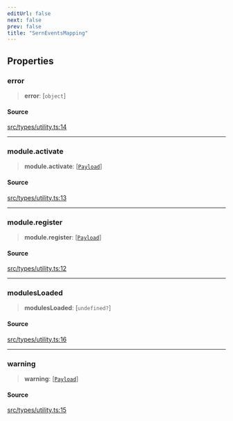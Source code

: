 ```yaml
---
editUrl: false
next: false
prev: false
title: "SernEventsMapping"
---
```


## Properties

### error

> **error**: [`object`]

#### Source

[src/types/utility.ts:14](https://github.com/sern-handler/handler/blob/fb418c06758b6f3318bf4b5f58a58540139be8d4/src/types/utility.ts#L14)

***

### module.activate

> **module.activate**: [[`Payload`](/v4/api/type-aliases/payload/)]

#### Source

[src/types/utility.ts:13](https://github.com/sern-handler/handler/blob/fb418c06758b6f3318bf4b5f58a58540139be8d4/src/types/utility.ts#L13)

***

### module.register

> **module.register**: [[`Payload`](/v4/api/type-aliases/payload/)]

#### Source

[src/types/utility.ts:12](https://github.com/sern-handler/handler/blob/fb418c06758b6f3318bf4b5f58a58540139be8d4/src/types/utility.ts#L12)

***

### modulesLoaded

> **modulesLoaded**: [`undefined?`]

#### Source

[src/types/utility.ts:16](https://github.com/sern-handler/handler/blob/fb418c06758b6f3318bf4b5f58a58540139be8d4/src/types/utility.ts#L16)

***

### warning

> **warning**: [[`Payload`](/v4/api/type-aliases/payload/)]

#### Source

[src/types/utility.ts:15](https://github.com/sern-handler/handler/blob/fb418c06758b6f3318bf4b5f58a58540139be8d4/src/types/utility.ts#L15)
